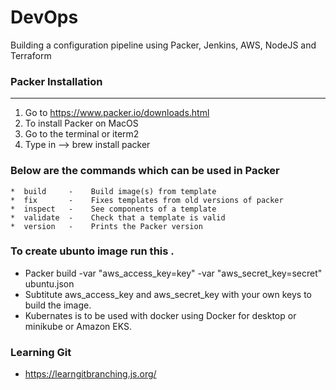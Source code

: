 # DevOps
Building a configuration pipeline using Packer, Jenkins, AWS, NodeJS and Terraform

### Packer Installation
----
1.  Go to https://www.packer.io/downloads.html    
2.  To install Packer on MacOS   
3.  Go to the terminal or iterm2  
4.  Type in --> brew install packer 

### Below are the commands which can be used in Packer       
    *  build     -    Build image(s) from template       
    *  fix       -    Fixes templates from old versions of packer    
    *  inspect   -    See components of a template       
    *  validate  -    Check that a template is valid       
    *  version   -    Prints the Packer version          
### To create ubunto image run this .     
*   Packer build -var "aws_access_key=key" -var "aws_secret_key=secret" ubuntu.json    
*   Subtitute aws_access_key and aws_secret_key with your own keys to build the image.
*   Kubernates is to be used with docker using Docker for desktop or minikube or Amazon EKS.
### Learning Git

*  https://learngitbranching.js.org/
